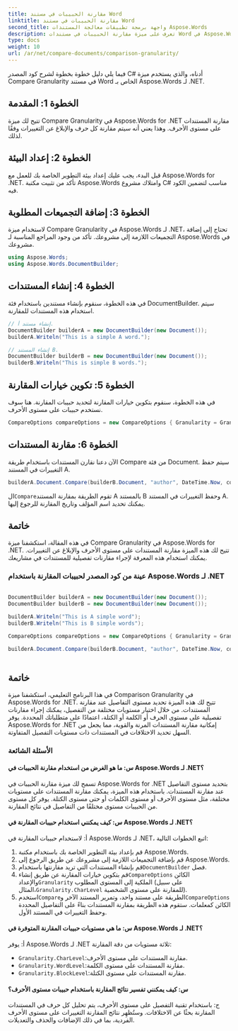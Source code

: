 ```yaml
---
title: مقارنة الحبيبات في مستند Word
linktitle: مقارنة الحبيبات في مستند Word
second_title: واجهة برمجة تطبيقات معالجة المستندات Aspose.Words
description: تعرف على ميزة مقارنة الحبيبات في مستندات Word في Aspose.Words لـ .NET التي تتيح مقارنة المستندات حرفًا بحرف، والإبلاغ عن التغييرات التي طرأت عليها.
type: docs
weight: 10
url: /ar/net/compare-documents/comparison-granularity/
---
```

فيما يلي دليل خطوة بخطوة لشرح كود المصدر C# أدناه، والذي يستخدم ميزة Compare Granularity في مستند Word الخاص بـ Aspose.Words لـ .NET.

## الخطوة 1: المقدمة

تتيح لك ميزة Compare Granularity في Aspose.Words for .NET مقارنة المستندات على مستوى الأحرف. وهذا يعني أنه سيتم مقارنة كل حرف والإبلاغ عن التغييرات وفقًا لذلك.

## الخطوة 2: إعداد البيئة

قبل البدء، يجب عليك إعداد بيئة التطوير الخاصة بك للعمل مع Aspose.Words for .NET. تأكد من تثبيت مكتبة Aspose.Words وامتلاك مشروع C# مناسب لتضمين الكود فيه.

## الخطوة 3: إضافة التجميعات المطلوبة

لاستخدام ميزة Compare Granularity في Aspose.Words لـ .NET، تحتاج إلى إضافة التجميعات اللازمة إلى مشروعك. تأكد من وجود المراجع المناسبة لـ Aspose.Words في مشروعك.

```csharp
using Aspose.Words;
using Aspose.Words.DocumentBuilder;
```

## الخطوة 4: إنشاء المستندات

في هذه الخطوة، سنقوم بإنشاء مستندين باستخدام فئة DocumentBuilder. سيتم استخدام هذه المستندات للمقارنة.

```csharp
// إنشاء مستند أ.
DocumentBuilder builderA = new DocumentBuilder(new Document());
builderA.Writeln("This is a simple A word.");

// إنشاء المستند B.
DocumentBuilder builderB = new DocumentBuilder(new Document());
builderB.Writeln("This is simple B words.");
```

## الخطوة 5: تكوين خيارات المقارنة

في هذه الخطوة، سنقوم بتكوين خيارات المقارنة لتحديد حبيبات المقارنة. هنا سوف نستخدم حبيبات على مستوى الأحرف.

```csharp
CompareOptions compareOptions = new CompareOptions { Granularity = Granularity.CharLevel };
```

## الخطوة 6: مقارنة المستندات

الآن دعنا نقارن المستندات باستخدام طريقة Compare من فئة Document. سيتم حفظ التغييرات في المستند A.

```csharp
builderA.Document.Compare(builderB.Document, "author", DateTime.Now, compareOptions);
```

ال`Compare`تقوم الطريقة بمقارنة المستند A بالمستند B وحفظ التغييرات في المستند A. يمكنك تحديد اسم المؤلف وتاريخ المقارنة للرجوع إليها.

## خاتمة

في هذه المقالة، استكشفنا ميزة Compare Granularity في Aspose.Words for .NET. تتيح لك هذه الميزة مقارنة المستندات على مستوى الأحرف والإبلاغ عن التغييرات. يمكنك استخدام هذه المعرفة لإجراء مقارنات تفصيلية للمستندات في مشاريعك.

### عينة من كود المصدر لحبيبات المقارنة باستخدام Aspose.Words لـ .NET

```csharp
            
DocumentBuilder builderA = new DocumentBuilder(new Document());
DocumentBuilder builderB = new DocumentBuilder(new Document());

builderA.Writeln("This is A simple word");
builderB.Writeln("This is B simple words");

CompareOptions compareOptions = new CompareOptions { Granularity = Granularity.CharLevel };

builderA.Document.Compare(builderB.Document, "author", DateTime.Now, compareOptions);            
        
```

## خاتمة

في هذا البرنامج التعليمي، استكشفنا ميزة Comparison Granularity في Aspose.Words for .NET. تتيح لك هذه الميزة تحديد مستوى التفاصيل عند مقارنة المستندات. من خلال اختيار مستويات مختلفة من التفصيل، يمكنك إجراء مقارنات تفصيلية على مستوى الحرف أو الكلمة أو الكتلة، اعتمادًا على متطلباتك المحددة. يوفر Aspose.Words for .NET إمكانية مقارنة المستندات المرنة والقوية، مما يجعل من السهل تحديد الاختلافات في المستندات ذات مستويات التفصيل المتفاوتة.

### الأسئلة الشائعة

#### س: ما هو الغرض من استخدام مقارنة الحبيبات في Aspose.Words لـ .NET؟

تسمح لك ميزة مقارنة الحبيبات في Aspose.Words for .NET بتحديد مستوى التفاصيل عند مقارنة المستندات. باستخدام هذه الميزة، يمكنك مقارنة المستندات على مستويات مختلفة، مثل مستوى الأحرف أو مستوى الكلمات أو حتى مستوى الكتلة. يوفر كل مستوى من الحبيبات مستوى مختلفًا من التفاصيل في نتائج المقارنة.

#### س: كيف يمكنني استخدام حبيبات المقارنة في Aspose.Words لـ .NET؟

أ: لاستخدام حبيبات المقارنة في Aspose.Words لـ .NET، اتبع الخطوات التالية:
1. قم بإعداد بيئة التطوير الخاصة بك باستخدام مكتبة Aspose.Words.
2. قم بإضافة التجميعات اللازمة إلى مشروعك عن طريق الرجوع إلى Aspose.Words.
3.  قم بإنشاء المستندات التي تريد مقارنتها باستخدام`DocumentBuilder` فصل.
4.  قم بتكوين خيارات المقارنة عن طريق إنشاء`CompareOptions` الكائن والإعداد`Granularity` الملكية إلى المستوى المطلوب (على سبيل المثال،`Granularity.CharLevel` للمقارنة على مستوى الشخصية).
5.  استخدم`Compare`الطريقة على مستند واحد، وتمرير المستند الآخر و`CompareOptions` الكائن كمعلمات. ستقوم هذه الطريقة بمقارنة المستندات بناءً على التفاصيل المحددة وحفظ التغييرات في المستند الأول.

#### س: ما هي مستويات حبيبات المقارنة المتوفرة في Aspose.Words لـ .NET؟

أ: يوفر Aspose.Words لـ .NET ثلاثة مستويات من دقة المقارنة:
- `Granularity.CharLevel`:مقارنة المستندات على مستوى الأحرف.
- `Granularity.WordLevel`:مقارنة المستندات على مستوى الكلمة.
- `Granularity.BlockLevel`:مقارنة المستندات على مستوى الكتلة.

#### س: كيف يمكنني تفسير نتائج المقارنة باستخدام حبيبات مستوى الأحرف؟

ج: باستخدام تقنية التفصيل على مستوى الأحرف، يتم تحليل كل حرف في المستندات المقارنة بحثًا عن الاختلافات. وستُظهِر نتائج المقارنة التغييرات على مستوى الأحرف الفردية، بما في ذلك الإضافات والحذف والتعديلات.